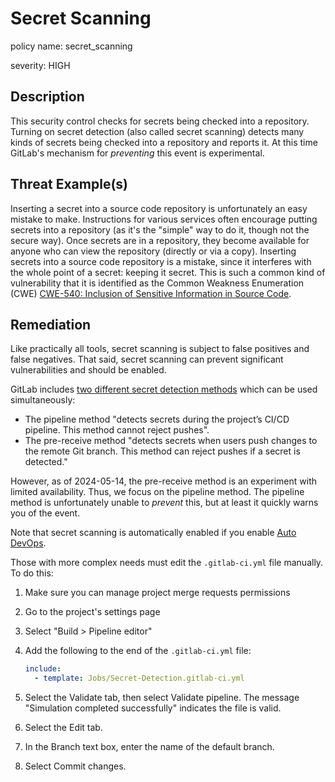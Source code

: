 # Secret Scanning

policy name: secret_scanning

severity: HIGH

## Description

This security control checks for secrets being checked into a repository.
Turning on secret detection (also called secret scanning)
detects many kinds of secrets being checked
into a repository and reports it.
At this time GitLab's mechanism for *preventing* this event is experimental.

## Threat Example(s)

Inserting a secret into a source code repository is unfortunately an easy
mistake to make. Instructions for various services often
encourage putting secrets into a repository (as it's the "simple" way
to do it, though not the secure way).
Once secrets are in a repository, they become available for anyone who
can view the repository (directly or via a copy).
Inserting secrets into a source code repository is a mistake, since
it interferes with the whole point of a secret: keeping it secret.
This is such a common kind of vulnerability that it is identified as
the Common Weakness Enumeration (CWE)
[CWE-540: Inclusion of Sensitive Information in Source Code](https://cwe.mitre.org/data/definitions/540.html).

## Remediation

Like practically all tools, secret scanning is subject to false positives
and false negatives. That said, secret scanning can prevent significant
vulnerabilities and should be enabled.

GitLab includes
[two different secret detection methods](https://docs.gitlab.com/ee/user/application_security/secret_detection/)
which can be used simultaneously:

* The pipeline method "detects secrets during the project’s CI/CD pipeline.
  This method cannot reject pushes".
* The pre-receive method "detects secrets when users push changes to
  the remote Git branch. This method can reject pushes if a secret is detected."

However, as of 2024-05-14, the pre-receive method is an
experiment with limited availability. Thus, we focus on the pipeline method.
The pipeline method is unfortunately unable to *prevent* this, but at least
it quickly warns you of the event.

Note that secret scanning is automatically enabled if you enable
[Auto DevOps](https://docs.gitlab.com/ee/topics/autodevops/index.html#enable-or-disable-auto-devops).

Those with more complex needs must
edit the `.gitlab-ci.yml` file manually.
To do this:

1. Make sure you can manage project merge requests permissions
2. Go to the project's settings page
3. Select "Build > Pipeline editor"
4. Add the following to the end of the `.gitlab-ci.yml` file:

   ~~~~yml
   include:
     - template: Jobs/Secret-Detection.gitlab-ci.yml
   ~~~~

5. Select the Validate tab, then select Validate pipeline.
   The message "Simulation completed successfully" indicates the file is valid.
6. Select the Edit tab.
7. In the Branch text box, enter the name of the default branch.
8. Select Commit changes.
